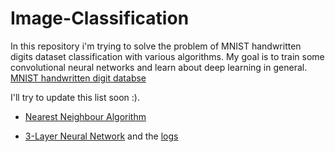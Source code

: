 # Image-Classification

In this repository i'm trying to solve the problem of MNIST handwritten digits dataset classification with various algorithms. My goal is to train some convolutional neural networks and learn about deep learning in general. [MNIST handwritten digit databse](http://yann.lecun.com/exdb/mnist/)

I'll try to update this list soon :).

* [Nearest Neighbour Algorithm](NearestNeighour.R)

* [3-Layer Neural Network](3_Layer_Neural_Network.py) and the [logs](../3_Layer_Neural_Network_LOGS)
